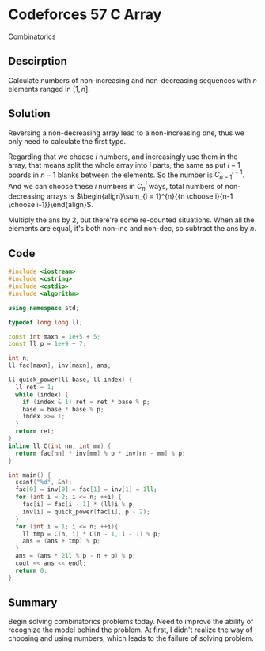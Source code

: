 # Codeforces 57 C Array

Combinatorics

## Descirption
Calculate numbers of non-increasing and non-decreasing sequences with $n$ elements ranged in $[1,n]$.

## Solution

Reversing a non-decreasing array lead to a non-increasing one, thus we only need to calculate the first type.

Regarding that we choose $i$ numbers, and increasingly use them in the array, that means split the whole array into $i$ parts, the same as put $i-1$ boards in $n-1$ blanks between the elements. So the number is $C_{n-1}^{i-1}$. And we can choose these $i$ numbers in $C_{n}^{i}$ ways, total numbers of non-decreasing arrays is $\begin{align}\sum_{i = 1}^{n}{{n \choose i}{n-1 \choose i-1}}\end{align}$.

Multiply the ans by $2$, but there're some re-counted situations. When all the elements are equal, it's both non-inc and non-dec, so subtract the ans by $n$.

## Code
```c++
#include <iostream>
#include <cstring>
#include <cstdio>
#include <algorithm>

using namespace std;

typedef long long ll;

const int maxn = 1e+5 + 5;
const ll p = 1e+9 + 7;

int n;
ll fac[maxn], inv[maxn], ans;

ll quick_power(ll base, ll index) {
  ll ret = 1;
  while (index) {
    if (index & 1) ret = ret * base % p;
    base = base * base % p;
    index >>= 1;
  }
  return ret;
}
inline ll C(int nn, int mm) {
  return fac[nn] * inv[mm] % p * inv[nn - mm] % p;
}

int main() {
  scanf("%d", &n);
  fac[0] = inv[0] = fac[1] = inv[1] = 1ll;
  for (int i = 2; i <= n; ++i) {
    fac[i] = fac[i - 1] * (ll)i % p;
    inv[i] = quick_power(fac[i], p - 2);
  }
  for (int i = 1; i <= n; ++i){
    ll tmp = C(n, i) * C(n - 1, i - 1) % p;
    ans = (ans + tmp) % p;
  }
  ans = (ans * 2ll % p - n + p) % p;
  cout << ans << endl;
  return 0;
}
```

## Summary

Begin solving combinatorics problems today. Need to improve the ability of recognize the model behind the problem. At first, I didn't realize the way of choosing and using numbers, which leads to the failure of solving problem.